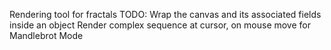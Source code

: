 Rendering tool for fractals
TODO:
	Wrap the canvas and its associated fields inside an object
	Render complex sequence at cursor, on mouse move for Mandlebrot Mode
